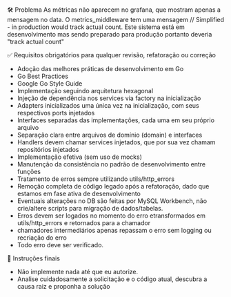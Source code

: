 🛠️ Problema
As métricas não aparecem no grafana, que mostram apenas a mensagem no data.
O metrics_middleware tem uma mensagem // Simplified - in production would track actual count.
Este sistema está em desenvolvimento mas sendo preparado para produção portanto deveria "track actual count"

✅ Requisitos obrigatórios para qualquer revisão, refatoração ou correção
- Adoção das melhores práticas de desenvolvimento em Go
- Go Best Practices
- Google Go Style Guide
- Implementação seguindo arquitetura hexagonal
- Injeção de dependência nos services via factory na inicialização
- Adapters inicializados uma única vez na inicialização, com seus respectivos ports injetados
- Interfaces separadas das implementações, cada uma em seu próprio arquivo
- Separação clara entre arquivos de domínio (domain) e interfaces
- Handlers devem chamar services injetados, que por sua vez chamam repositórios injetados
- Implementação efetiva (sem uso de mocks)
- Manutenção da consistência no padrão de desenvolvimento entre funções
- Tratamento de erros sempre utilizando utils/http_errors
- Remoção completa de código legado após a refatoração, dado que estamos em fase ativa de desenvolvimento
- Eventuais alterações no DB são feitas por MySQL Workbench, não crie/altere scripts para migração de dados/tabelas.
- Erros devem ser logados no momento do erro etransformados em utils/http_errors e retornados para a chamador
- chamadores intermediários apenas repassam o erro sem logging ou recriação do erro
- Todo erro deve ser verificado.

📌 Instruções finais
- Não implemente nada até que eu autorize.
- Analise cuidadosamente a solicitação e o código atual, descubra a causa raiz e proponha a solução
